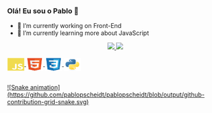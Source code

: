 ### Olá! Eu sou o Pablo 👋

- 🔭 I’m currently working on Front-End
- 🌱 I’m currently learning more about JavaScript

<div align="center">
  <a href="https://github.com/pablopscheidt">
  <img height="180em" src="https://github-readme-stats.vercel.app/api?username=pablopscheidt&show_icons=true&theme=tokyonight&include_all_commits=true&count_private=true"/>
  <img height="180em" src="https://github-readme-stats.vercel.app/api/top-langs/?username=pablopscheidt&layout=compact&langs_count=7&theme=tokyonight"/>
</div>
<div style="display: inline_block"><br>
  <img align="center" alt="Pablo-Js" height="30" width="40" src="https://raw.githubusercontent.com/devicons/devicon/master/icons/javascript/javascript-plain.svg">
  <img align="center" alt="Pablo-HTML" height="30" width="40" src="https://raw.githubusercontent.com/devicons/devicon/master/icons/html5/html5-original.svg">
  <img align="center" alt="Pablo-CSS" height="30" width="40" src="https://raw.githubusercontent.com/devicons/devicon/master/icons/css3/css3-original.svg">
  <img align="center" alt="Pablo-Python" height="30" width="40" src="https://raw.githubusercontent.com/devicons/devicon/master/icons/python/python-original.svg">
</div>
  
##
  
<div>
   ![Snake animation](https://github.com/pablopscheidt/pablopscheidt/blob/output/github-contribution-grid-snake.svg)
</div>
